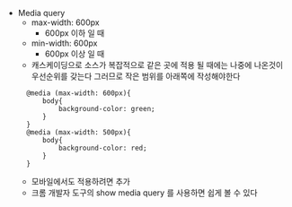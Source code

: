 * Media query
    * max-width: 600px
        * 600px 이하 일 때
    * min-width: 600px
        * 600px 이상 일 때        
    * 캐스케이딩으로 소스가 복잡적으로 같은 곳에 적용 될 때에는 나중에 나온것이 우선순위를 갖는다 그러므로 작은 범위를 아래쪽에 작성해야한다
    ~~~
      @media (max-width: 600px){
          body{
              background-color: green;
          }
      }
      @media (max-width: 500px){
          body{
              background-color: red;
          }
      }
  ~~~
    * 모바일에서도 적용하려면 <meta name="viewport" content="width=device-width, initial=scale=1.0"> 추가
    * 크롬 개발자 도구의 show media query 를 사용하면 쉽게 볼 수 있다
     